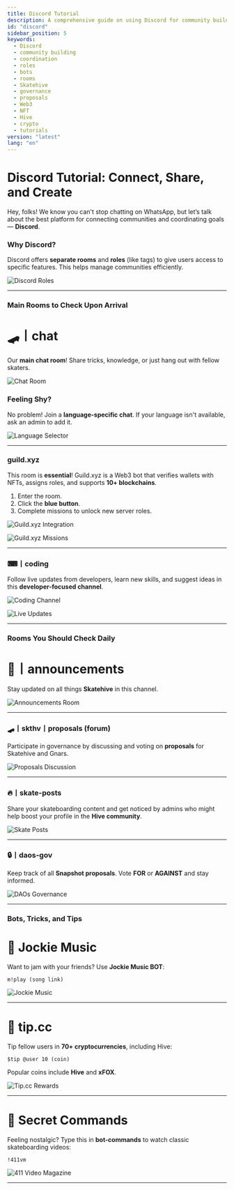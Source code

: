```yaml
---
title: Discord Tutorial  
description: A comprehensive guide on using Discord for community building and coordination. Learn about rooms, roles, bots, and more to connect with others and make the most of Discord's features.
id: "discord"
sidebar_position: 5  
keywords:
  - Discord
  - community building
  - coordination
  - roles
  - bots
  - rooms
  - Skatehive
  - governance
  - proposals
  - Web3
  - NFT
  - Hive
  - crypto
  - tutorials
version: "latest"
lang: "en"
---
```


# Discord Tutorial: Connect, Share, and Create

Hey, folks! We know you can't stop chatting on WhatsApp, but let’s talk about the best platform for connecting communities and coordinating goals — **Discord**.

### Why Discord?

Discord offers **separate rooms** and **roles** (like tags) to give users access to specific features. This helps manage communities efficiently.

![Discord Roles](https://i.ibb.co/Kmw10pC/imagem-2023-11-25-221718290.png)

---

### Main Rooms to Check Upon Arrival

# 🛹丨chat  
Our **main chat room**! Share tricks, knowledge, or just hang out with fellow skaters.

![Chat Room](https://i.ibb.co/z8tB9j2/imagem-2023-11-25-222919058.png)

### Feeling Shy?  
No problem! Join a **language-specific chat**. If your language isn't available, ask an admin to add it.

![Language Selector](https://i.ibb.co/GFsdM2c/imagem-2023-11-25-232705978.png)

---

### guild.xyz  
This room is **essential**! Guild.xyz is a Web3 bot that verifies wallets with NFTs, assigns roles, and supports **10+ blockchains**.

1. Enter the room.  
2. Click the **blue button**.  
3. Complete missions to unlock new server roles.

![Guild.xyz Integration](https://i.ibb.co/42NnzMd/imagem-2023-11-25-224820010.png)

![Guild.xyz Missions](https://i.ibb.co/rsc6FSk/imagem-2023-11-25-225052029.png)

---

### ⌨丨coding  
Follow live updates from developers, learn new skills, and suggest ideas in this **developer-focused channel**.

![Coding Channel](https://i.ibb.co/Hgpjwkj/imagem-2023-11-25-223520386.png)

![Live Updates](https://i.ibb.co/3ztxLHb/imagem-2023-11-25-223652454.png)

---

### Rooms You Should Check Daily

# 📢丨announcements  
Stay updated on all things **Skatehive** in this channel.

![Announcements Room](https://i.ibb.co/5Y99ZZJ/imagem-2023-11-25-225554435.png)

---

### 🛹丨skthv丨proposals (forum)  
Participate in governance by discussing and voting on **proposals** for Skatehive and Gnars.

![Proposals Discussion](https://i.ibb.co/FHys3rZ/imagem-2023-11-25-225821464.png)

---

### 🔥丨skate-posts  
Share your skateboarding content and get noticed by admins who might help boost your profile in the **Hive community**.

![Skate Posts](https://i.ibb.co/qd12PK1/imagem-2023-11-25-230156776.png)

---

### 🔒丨daos-gov  
Keep track of all **Snapshot proposals**. Vote **FOR** or **AGAINST** and stay informed.

![DAOs Governance](https://i.ibb.co/VHqhjyH/imagem-2023-11-25-230404565.png)

---

### Bots, Tricks, and Tips

# 🎵 Jockie Music  
Want to jam with your friends? Use **Jockie Music BOT**:

```m!play (song link)```

![Jockie Music](https://i.ibb.co/BPzQZ8d/imagem-2023-11-25-230819681.png)

---

# 💸 tip.cc  
Tip fellow users in **70+ cryptocurrencies**, including Hive:

```$tip @user 10 (coin)```

Popular coins include **Hive** and **xFOX**.

![Tip.cc Rewards](https://i.ibb.co/NTSnsLc/imagem-2023-11-25-231444533.png)

---

# 🎥 Secret Commands  
Feeling nostalgic? Type this in **bot-commands** to watch classic skateboarding videos:

```!411vm```

![411 Video Magazine](https://i.ibb.co/dKk7G70/imagem-2023-11-25-233029667.png)

---
